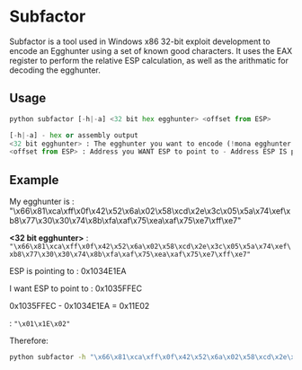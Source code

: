 # Subfactor

Subfactor is a tool used in Windows x86 32-bit exploit development to encode an Egghunter using a set of known good characters. It uses the EAX register to perform the relative ESP calculation, as well as the arithmatic for decoding the egghunter.

## Usage

```python
python subfactor [-h|-a] <32 bit hex egghunter> <offset from ESP>

[-h|-a] - hex or assembly output
<32 bit egghunter> : The egghunter you want to encode (!mona egghunter -t w00t) with quotes included
<offset from ESP> : Address you WANT ESP to point to - Address ESP IS pointing to
```

## Example

My egghunter is : "\x66\x81\xca\xff\x0f\x42\x52\x6a\x02\x58\xcd\x2e\x3c\x05\x5a\x74\xef\xb8\x77\x30\x30\x74\x8b\xfa\xaf\x75\xea\xaf\x75\xe7\xff\xe7"

**<32 bit egghunter>** : `"\x66\x81\xca\xff\x0f\x42\x52\x6a\x02\x58\xcd\x2e\x3c\x05\x5a\x74\xef\xb8\x77\x30\x30\x74\x8b\xfa\xaf\x75\xea\xaf\x75\xe7\xff\xe7"`

ESP is pointing to : 0x1034E1EA

I want ESP to point to : 0x1035FFEC

0x1035FFEC - 0x1034E1EA = 0x11E02

**<offset from ESP>** : `"\x01\x1E\x02"`

Therefore:

```bash
python subfactor -h "\x66\x81\xca\xff\x0f\x42\x52\x6a\x02\x58\xcd\x2e\x3c\x05\x5a\x74\xef\xb8\x77\x30\x30\x74\x8b\xfa\xaf\x75\xea\xaf\x75\xe7\xff\xe7" "\x01\x1E\x02"
```

```




